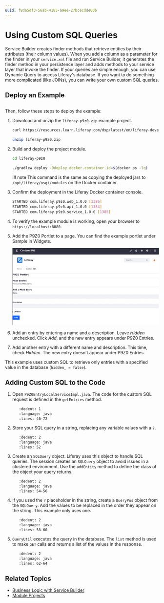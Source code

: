 ```yaml
---
uuid: f8da5df3-56ab-4185-a9ee-27bcecdde03b
---
```

# Using Custom SQL Queries

Service Builder creates finder methods that retrieve entities by their attributes (their column values). When you add a column as a parameter for the finder in your `service.xml` file and run Service Builder, it generates the finder method in your persistence layer and adds methods to your service layer that invoke the finder. If your queries are simple enough, you can use Dynamic Query to access Liferay's database. If you want to do something more complicated (like JOINs), you can write your own custom SQL queries.

## Deploy an Example

```{include} /_snippets/run-liferay-portal.md
```

Then, follow these steps to deploy the example:

1. Download and unzip the `liferay-p9z0.zip` example project.

   ```bash
   curl https://resources.learn.liferay.com/dxp/latest/en/liferay-development/liferay-internals/extending-liferay/liferay-p9z0.zip -O
   ```

   ```bash
   unzip liferay-p9z0.zip
   ```

1. Build and deploy the project module.

   ```bash
   cd liferay-p9z0
   ```

   ```bash
   ./gradlew deploy -Ddeploy.docker.container.id=$(docker ps -lq)
   ```

   !!! note
       This command is the same as copying the deployed jars to `/opt/liferay/osgi/modules` on the Docker container.

1. Confirm the deployment in the Liferay Docker container console.

   ```bash
   STARTED com.liferay.p9z0.web_1.0.0 [1386]
   STARTED com.liferay.p9z0.api_1.0.0 [1384]
   STARTED com.liferay.p9z0.service_1.0.0 [1385]
   ```

1. To verify the example module is working, open your browser to `https://localhost:8080`.

1. Add the P9Z0 Portlet to a page. You can find the example portlet under Sample in Widgets.

   ![Add the P9Z0 portlet to a page.](./using-custom-sql-queries/images/01.png)

1. Add an entry by entering a name and a description. Leave *Hidden* unchecked. Click *Add*, and the new entry appears under P9Z0 Entries.

1. Add another entry with a different name and description. This time, check *Hidden*. The new entry doesn't appear under P9Z0 Entries.

This example uses custom SQL to retrieve only entries with a specified value in the database (`hidden_ = false`).

## Adding Custom SQL to the Code

1. Open `P9Z0EntryLocalServiceImpl.java`. The code for the custom SQL request is defined in the `getEntries` method.

   ```{literalinclude} using-custom-sql-queries/resources/liferay-p9z0.zip/p9z0-service/src/main/java/com/liferay/p9z0/service/impl/P9Z0EntryLocalServiceImpl.java
      :dedent: 1
      :language: java
      :lines: 46-72
   ```

1. Store your SQL query in a string, replacing any variable values with a `?`.

   ```{literalinclude} using-custom-sql-queries/resources/liferay-p9z0.zip/p9z0-service/src/main/java/com/liferay/p9z0/service/impl/P9Z0EntryLocalServiceImpl.java
      :dedent: 2
      :language: java
      :lines: 52
   ```

1. Create an `SQLQuery` object. Liferay uses this object to handle SQL queries. The session creates an `SQLQuery` object to avoid issues in a clustered environment. Use the `addEntity` method to define the class of the object your query returns.

   ```{literalinclude} using-custom-sql-queries/resources/liferay-p9z0.zip/p9z0-service/src/main/java/com/liferay/p9z0/service/impl/P9Z0EntryLocalServiceImpl.java
      :dedent: 2
      :language: java
      :lines: 54-56
   ```

1. If you used the `?` placeholder in the string, create a `QueryPos` object from the `SQLQuery`. Add the values to be replaced in the order they appear on the string. This example only uses one.

   ```{literalinclude} using-custom-sql-queries/resources/liferay-p9z0.zip/p9z0-service/src/main/java/com/liferay/p9z0/service/impl/P9Z0EntryLocalServiceImpl.java
      :dedent: 2
      :language: java
      :lines: 58-60
   ```

1. `QueryUtil` executes the query in the database. The `list` method is used to make `GET` calls and returns a list of the values in the response.

   ```{literalinclude} using-custom-sql-queries/resources/liferay-p9z0.zip/p9z0-service/src/main/java/com/liferay/p9z0/service/impl/P9Z0EntryLocalServiceImpl.java
      :dedent: 2
      :language: java
      :lines: 62-64
   ```

## Related Topics

- [Business Logic with Service Builder](../../building-applications/data-frameworks/service-builder/business-logic-with-service-builder.md)
- [Module Projects](../fundamentals/module-projects.md)